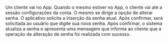 Um cliente vai no App. Quando o mesmo estiver no App, o cliente vai até a sessão configurações da conta. O mesmo se dirige a opção de alterar senha. O aplicativo solicita a inserção da senha atual. Após confirmar, será solicitada ao usuário que digite sua nova senha. Após confirmar, o sistema atualiza a senha e apresenta uma mensagem que informa ao cliente que a operação de alteração de senha foi realizada com sucesso. 
